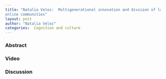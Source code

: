 ```yaml
---
title: "Natalia Velez:  Multigenerational innovation and division of labor in
online communities"
layout: post
author: "Natalia Velez"
categories:  Cognition and culture
---
```


### Abstract

### Video

### Discussion
